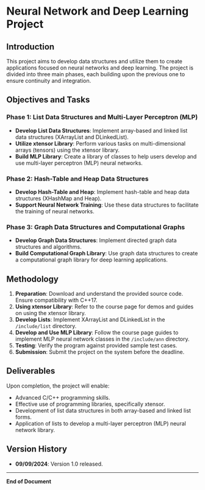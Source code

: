 # Neural Network and Deep Learning Project

## Introduction

This project aims to develop data structures and utilize them to create applications focused on neural networks and deep learning. The project is divided into three main phases, each building upon the previous one to ensure continuity and integration.

## Objectives and Tasks

### Phase 1: List Data Structures and Multi-Layer Perceptron (MLP)
- **Develop List Data Structures**: Implement array-based and linked list data structures (XArrayList and DLinkedList).
- **Utilize xtensor Library**: Perform various tasks on multi-dimensional arrays (tensors) using the xtensor library.
- **Build MLP Library**: Create a library of classes to help users develop and use multi-layer perceptron (MLP) neural networks.

### Phase 2: Hash-Table and Heap Data Structures
- **Develop Hash-Table and Heap**: Implement hash-table and heap data structures (XHashMap and Heap).
- **Support Neural Network Training**: Use these data structures to facilitate the training of neural networks.

### Phase 3: Graph Data Structures and Computational Graphs
- **Develop Graph Data Structures**: Implement directed graph data structures and algorithms.
- **Build Computational Graph Library**: Use graph data structures to create a computational graph library for deep learning applications.

## Methodology

1. **Preparation**: Download and understand the provided source code. Ensure compatibility with C++17.
2. **Using xtensor Library**: Refer to the course page for demos and guides on using the xtensor library.
3. **Develop Lists**: Implement XArrayList and DLinkedList in the `/include/list` directory.
4. **Develop and Use MLP Library**: Follow the course page guides to implement MLP neural network classes in the `/include/ann` directory.
5. **Testing**: Verify the program against provided sample test cases.
6. **Submission**: Submit the project on the system before the deadline.

## Deliverables

Upon completion, the project will enable:
- Advanced C/C++ programming skills.
- Effective use of programming libraries, specifically xtensor.
- Development of list data structures in both array-based and linked list forms.
- Application of lists to develop a multi-layer perceptron (MLP) neural network library.

## Version History

- **09/09/2024**: Version 1.0 released.

---

**End of Document**
